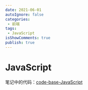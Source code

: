 ```yaml
---
date: 2021-06-01
autoIgnore: false
categories:
 - 前端
tags:
 - JavaScript 
isShowComments: true
publish: true
---
```


# JavaScript

笔记中的代码：[code-base-JavaScript](https://gitee.com/BuZM/code-base-JavaScript)

